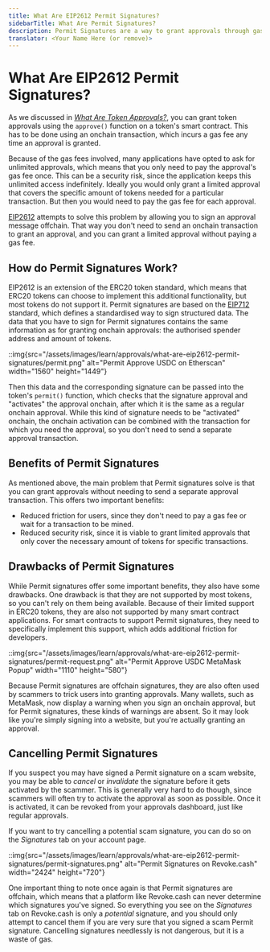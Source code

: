 ```yaml
---
title: What Are EIP2612 Permit Signatures?
sidebarTitle: What Are Permit Signatures?
description: Permit Signatures are a way to grant approvals through gasless signatures. This has some important benefits, but also some drawbacks.
translator: <Your Name Here (or remove)>
---
```


# What Are EIP2612 Permit Signatures?

As we discussed in _[What Are Token Approvals?](/learn/approvals/what-are-token-approvals)_, you can grant token approvals using the `approve()` function on a token's smart contract. This has to be done using an onchain transaction, which incurs a gas fee any time an approval is granted.

Because of the gas fees involved, many applications have opted to ask for unlimited approvals, which means that you only need to pay the approval's gas fee once. This can be a security risk, since the application keeps this unlimited access indefinitely. Ideally you would only grant a limited approval that covers the specific amount of tokens needed for a particular transaction. But then you would need to pay the gas fee for each approval.

[EIP2612](https://eips.ethereum.org/EIPS/eip-2612) attempts to solve this problem by allowing you to sign an approval message offchain. That way you don't need to send an onchain transaction to grant an approval, and you can grant a limited approval without paying a gas fee.

## How do Permit Signatures Work?

EIP2612 is an extension of the ERC20 token standard, which means that ERC20 tokens can choose to implement this additional functionality, but most tokens do not support it. Permit signatures are based on the [EIP712](https://eips.ethereum.org/EIPS/eip-712) standard, which defines a standardised way to sign structured data. The data that you have to sign for Permit signatures contains the same information as for granting onchain approvals: the authorised spender address and amount of tokens.

::img{src="/assets/images/learn/approvals/what-are-eip2612-permit-signatures/permit.png" alt="Permit Approve USDC on Etherscan" width="1560" height="1449"}

Then this data and the corresponding signature can be passed into the token's `permit()` function, which checks that the signature approval and "activates" the approval onchain, after which it is the same as a regular onchain approval. While this kind of signature needs to be "activated" onchain, the onchain activation can be combined with the transaction for which you need the approval, so you don't need to send a separate approval transaction.

## Benefits of Permit Signatures

As mentioned above, the main problem that Permit signatures solve is that you can grant approvals without needing to send a separate approval transaction. This offers two important benefits:

- Reduced friction for users, since they don't need to pay a gas fee or wait for a transaction to be mined.
- Reduced security risk, since it is viable to grant limited approvals that only cover the necessary amount of tokens for specific transactions.

## Drawbacks of Permit Signatures

While Permit signatures offer some important benefits, they also have some drawbacks. One drawback is that they are not supported by most tokens, so you can't rely on them being available. Because of their limited support in ERC20 tokens, they are also not supported by many smart contract applications. For smart contracts to support Permit signatures, they need to specifically implement this support, which adds additional friction for developers.

::img{src="/assets/images/learn/approvals/what-are-eip2612-permit-signatures/permit-request.png" alt="Permit Approve USDC MetaMask Popup" width="1110" height="580"}

Because Permit signatures are offchain signatures, they are also often used by scammers to trick users into granting approvals. Many wallets, such as MetaMask, now display a warning when you sign an onchain approval, but for Permit signatures, these kinds of warnings are absent. So it may look like you're simply signing into a website, but you're actually granting an approval.

## Cancelling Permit Signatures

If you suspect you may have signed a Permit signature on a scam website, you may be able to _cancel_ or _invalidate_ the signature before it gets activated by the scammer. This is generally very hard to do though, since scammers will often try to activate the approval as soon as possible. Once it is activated, it can be revoked from your approvals dashboard, just like regular approvals.

If you want to try cancelling a potential scam signature, you can do so on the _Signatures_ tab on your account page.

::img{src="/assets/images/learn/approvals/what-are-eip2612-permit-signatures/permit-signatures.png" alt="Permit Signatures on Revoke.cash" width="2424" height="720"}

One important thing to note once again is that Permit signatures are offchain, which means that a platform like Revoke.cash can never determine which signatures you've signed. So everything you see on the _Signatures_ tab on Revoke.cash is only a _potential_ signature, and you should only attempt to cancel them if you are very sure that you signed a scam Permit signature. Cancelling signatures needlessly is not dangerous, but it is a waste of gas.
